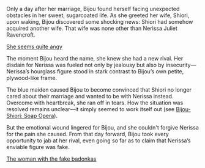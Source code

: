<!-- title: Fake Honkers -->

Only a day after her marriage, Bijou found herself facing unexpected obstacles in her sweet, sugarcoated life. As she greeted her wife, Shiori, upon waking, Bijou discovered some shocking news: Shiori had somehow acquired another wife. That wife was none other than Nerissa Juliet Ravencroft.

[She seems quite angy](#embed:https://www.youtube.com/live/Tl7rUzJyc_0?t=5243)

The moment Bijou heard the name, she knew she had a new rival. Her disdain for Nerissa was fueled not only by jealousy but also by insecurity—Nerissa’s hourglass figure stood in stark contrast to Bijou’s own petite, plywood-like frame.

The blue maiden caused Bijou to become convinced that Shiori no longer cared about their marriage and wanted to be with Nerissa instead. Overcome with heartbreak, she ran off in tears. How the situation was resolved remains unclear—it simply seemed to work itself out (see [Bijou-Shiori: Soap Opera](#edge:shiori-bijou)).

But the emotional wound lingered for Bijou, and she couldn't forgive Nerissa for the pain she caused. From that day forward, Bijou took every opportunity to jab at her rival, even going so far as to claim that Nerissa’s enviable figure was fake.

[The woman with the fake badonkas](#embed:https://www.youtube.com/live/Tl7rUzJyc_0?t=8396)